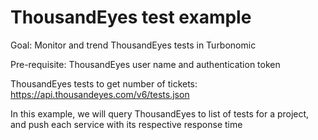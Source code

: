 # ThousandEyes test example
Goal: Monitor and trend ThousandEyes tests in Turbonomic

Pre-requisite: ThousandEyes user name and authentication token

ThousandEyes tests to get number of tickets:
https://api.thousandeyes.com/v6/tests.json

In this example, we will query ThousandEyes to list of tests for a project, and push each service with its respective response time
